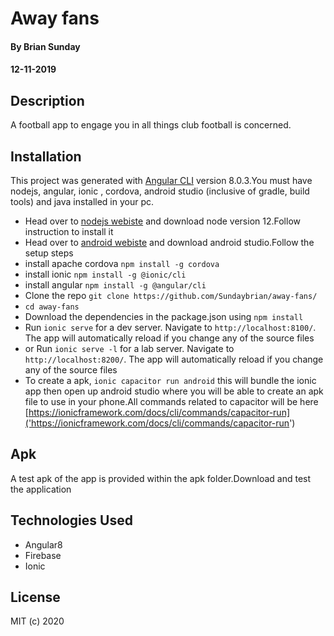 # Away fans

#### By Brian Sunday

#### 12-11-2019

## Description

A football app to engage you in all things club football is concerned.

## Installation

This project was generated with [Angular CLI](https://github.com/angular/angular-cli) version 8.0.3.You must have nodejs, angular, ionic , cordova, android studio (inclusive of gradle, build tools) and java installed in your pc.

- Head over to [nodejs webiste]('https://nodejs.org/en/') and download node version 12.Follow instruction to install it
- Head over to [android webiste]('https://developer.android.com/studio/?gclid=Cj0KCQjw6PD3BRDPARIsAN8pHuGvICxjrfiwhyj3WFDWZ883B2FQEBQqaqJVIQkowwXqza7R1JumKuYaApg6EALw_wcB&gclsrc=aw.ds') and download android studio.Follow the setup steps
- install apache cordova `npm install -g cordova`
- install ionic `npm install -g @ionic/cli`
- install angular `npm install -g @angular/cli`
- Clone the repo `git clone https://github.com/Sundaybrian/away-fans/`
- `cd away-fans`
- Download the dependencies in the package.json using `npm install`
- Run `ionic serve` for a dev server. Navigate to `http://localhost:8100/`. The app will automatically reload if you change any of the source files
- or Run `ionic serve -l` for a lab server. Navigate to `http://localhost:8200/`. The app will automatically reload if you change any of the source files
- To create a apk, `ionic capacitor run android` this will bundle the ionic app then open up android studio where you will be able to create an apk file to use in your phone.All commands related to capacitor will be here [https://ionicframework.com/docs/cli/commands/capacitor-run]('https://ionicframework.com/docs/cli/commands/capacitor-run')

## Apk

A test apk of the app is provided within the apk folder.Download and test the application

## Technologies Used

- Angular8
- Firebase
- Ionic

## License

MIT (c) 2020
